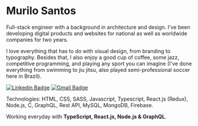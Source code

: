 # Murilo Santos

Full-stack engineer with a background in architecture and design. I've been developing digital products and websites for national as well as worldwide companies for two years.

I love everything that has to do with visual design, from branding to typography. Besides that, I also enjoy a good cup of coffee, some jazz, competitive programming, and playing any sport you can imagine (I've done everything from swimming to jiu jitsu, also played semi-professional soccer here in Brazil).

[![Linkedin Badge](https://img.shields.io/badge/-Murilo%20Santos-231f20?style=flat-square&logo=Linkedin&logoColor=white&link=https://www.linkedin.com/in/giovannalinda)](https://www.linkedin.com/in/muhhx) 
[![Gmail Badge](https://img.shields.io/badge/-muriloue@gmail.com-231f20?style=flat-square&logo=Gmail&logoColor=white&link=mailto:muriloue@gmail.com)](mailto:muriloue@gmail.com)

Technologies: HTML, CSS, SASS, Javascript, Typescript, React.js (Redux), Node.js, C, GraphQL, Rest API, MySQL, MongoDB, Firebase.

Working everyday with <strong>TypeScript, React.js, Node.js & GraphQL</strong>.
